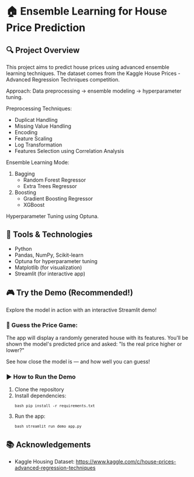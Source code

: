 # 🏠 Ensemble Learning for House Price Prediction


## 🔍 Project Overview
This project aims to predict house prices using advanced ensemble learning techniques. The dataset comes from the Kaggle House Prices - Advanced Regression Techniques competition.

Approach: Data preprocessing → ensemble modeling → hyperparameter tuning.

Preprocessing Techniques:
- Duplicat Handling
- Missing Value Handling
- Encoding
- Feature Scaling
- Log Transformation
- Features Selection using Correlation Analysis
  
Ensemble Learning Mode:
1. Bagging
   - Random Forest Regressor
   - Extra Trees Regressor
2. Boosting
   - Gradient Boosting Regressor
   - XGBoost
  
Hyperparameter Tuning using Optuna.

## 🧠 Tools & Technologies
- Python
- Pandas, NumPy, Scikit-learn
- Optuna for hyperparameter tuning
- Matplotlib (for visualization)
- Streamlit (for interactive app)

## 🎮 Try the Demo (Recommended!)
Explore the model in action with an interactive Streamlit demo!
  
### 🧩 Guess the Price Game:
The app will display a randomly generated house with its features. You'll be shown the model's predicted price and asked:
"Is the real price higher or lower?"

See how close the model is — and how well you can guess!

### ▶️ How to Run the Demo
1. Clone the repository
2. Install dependencies: <pre><code>```bash pip install -r requirements.txt```</code></pre>
3. Run the app: <pre><code>```bash streamlit run demo_app.py ```</code></pre>


## 📚 Acknowledgements
- Kaggle Housing Dataset: https://www.kaggle.com/c/house-prices-advanced-regression-techniques

